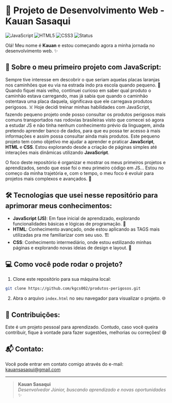 
# 🚛 Projeto de Desenvolvimento Web - Kauan Sasaqui

![JavaScript](https://img.shields.io/badge/JavaScript-ES6-F7DF1E?logo=javascript&logoColor=black)
![HTML5](https://img.shields.io/badge/HTML5-HTML-E34F26?logo=html5&logoColor=white)
![CSS3](https://img.shields.io/badge/CSS-CSS3-1572B6?logo=css3&logoColor=white)
![Status](https://img.shields.io/badge/status-em%20desenvolvimento-yellow)

Olá! Meu nome é **Kauan** e estou começando agora a minha jornada no desenvolvimento web. ✨

## 📖 Sobre o meu primeiro projeto com JavaScript:

Sempre tive interesse em descobrir o que seriam aquelas placas laranjas nos caminhões que eu via na estrada indo pra escola quando pequeno. 🚛 Quando fiquei mais velho, continuei curioso em saber qual produto o caminhão estava carregando, mas já sabia que quando o caminhão ostentava uma placa daquela, significava que ele carregava produtos perigosos. ☠️ Hoje decidi treinar minhas habilidades com JavaScript, fazendo pequeno projeto onde posso consultar os produtos perigosos mais comuns transportados nas rodovias brasileiras visto que comecei só agora a estudar JS e não tinha nenhum conhecimento prévio da linguagem, ainda pretendo aprender banco de dados, para que eu possa ter acesso à mais informações e assim possa consultar ainda mais produtos.
Este pequeno projeto tem como objetivo me ajudar a aprender e praticar **JavaScript**, **HTML** e **CSS**. Estou explorando desde a criação de páginas simples até interações mais dinâmicas utilizando **JavaScript**.

O foco deste repositório é organizar e mostrar os meus primeiros projetos e aprendizados, sendo que esse foi o meu primeiro código em JS... Estou no começo da minha trajetória e, com o tempo, o meu foco é evoluir para projetos mais complexos e avançados. 🚀

## 🛠️ Tecnologias que usei nesse repositório para aprimorar meus conhecimentos:

- **JavaScript (JS)**: Em fase inicial de aprendizado, explorando funcionalidades básicas e lógicas de programação. 📜
- **HTML**: Conhecimento avançado, onde estou aplicando as TAGS mais utilizadas pra me familiarizar com seu uso. 🏗️
- **CSS**: Conhecimento intermediário, onde estou estilizando minhas páginas e explorando novas ideias de design e layout. 🎨

## 💻 Como você pode rodar o projeto?

1. Clone este repositório para sua máquina local:
```bash
git clone https://github.com/kgcs002/produtos-perigosos.git
```

2. Abra o arquivo `index.html` no seu navegador para visualizar o projeto. 🌐

## 🤝 Contribuições:

Este é um projeto pessoal para aprendizado. Contudo, caso você queira contribuir, fique à vontade para fazer sugestões, melhorias ou correções! 😄

## 📬 Contato:

Você pode entrar em contato comigo através do e-mail: [kauansasaqui@gmail.com](mailto:kauansasaqui@gmail.com)

---

> **Kauan Sasaqui**  
> *Desenvolvedor Júnior, buscando aprendizado e novas oportunidades* ✨
